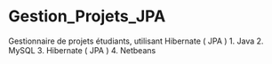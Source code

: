 # Gestion_Projets_JPA
Gestionnaire de projets étudiants, utilisant Hibernate ( JPA ) 1. Java 2. MySQL 3. Hibernate ( JPA ) 4. Netbeans
